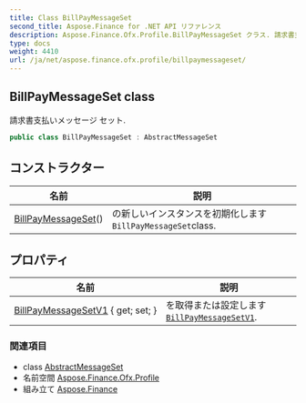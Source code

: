 ```yaml
---
title: Class BillPayMessageSet
second_title: Aspose.Finance for .NET API リファレンス
description: Aspose.Finance.Ofx.Profile.BillPayMessageSet クラス. 請求書支払いメッセージ セット.
type: docs
weight: 4410
url: /ja/net/aspose.finance.ofx.profile/billpaymessageset/
---
```

## BillPayMessageSet class

請求書支払いメッセージ セット.

```csharp
public class BillPayMessageSet : AbstractMessageSet
```

## コンストラクター

| 名前 | 説明 |
| --- | --- |
| [BillPayMessageSet](billpaymessageset/)() | の新しいインスタンスを初期化します`BillPayMessageSet`class. |

## プロパティ

| 名前 | 説明 |
| --- | --- |
| [BillPayMessageSetV1](../../aspose.finance.ofx.profile/billpaymessageset/billpaymessagesetv1/) { get; set; } | を取得または設定します[`BillPayMessageSetV1`](./billpaymessagesetv1/). |

### 関連項目

* class [AbstractMessageSet](../abstractmessageset/)
* 名前空間 [Aspose.Finance.Ofx.Profile](../../aspose.finance.ofx.profile/)
* 組み立て [Aspose.Finance](../../)


